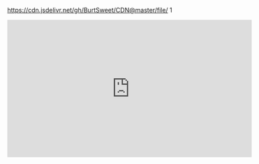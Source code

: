 https://cdn.jsdelivr.net/gh/BurtSweet/CDN@master/file/
1

<iframe width="560" height="315" src="https://www.youtube-nocookie.com/embed/8y638EHXkso" title="YouTube video player" frameborder="0" allow="accelerometer; autoplay; clipboard-write; encrypted-media; gyroscope; picture-in-picture" allowfullscreen></ifr
